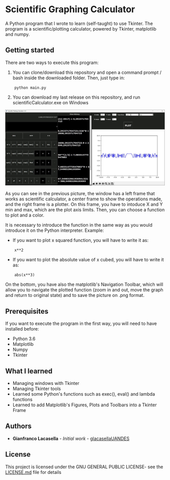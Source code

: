 # Scientific Graphing Calculator

A Python program that I wrote to learn (self-taught) to use Tkinter. The program is a scientific/plotting calculator, powered by
Tkinter, matplotlib and numpy.

## Getting started

There are two ways to execute this program:

1. You can clone/download this repository and open a command prompt / bash inside the downloaded folder. Then, just type in:
```
	python main.py
```

2. You can download my last release on this repository, and run scientificCalculator.exe on Windows

![Screenshot](/img/7.JPG)

As you can see in the previous picture, the window has a left frame that works as scientific calculator, a center frame to show
the operations made, and the right frame is a plotter. On this frame, you have to intoduce X and Y min and max, which are the plot axis limits. Then, you can choose a function to plot and a color. 

It is necessary to introduce the function in the same way as you would introduce it on the Python interpreter.
Example:

* If you want to plot x squared function, you will have to write it as:
```
	x**2
```

* If you want to plot the absolute value of x cubed, you will have to write it as:
```
	abs(x**3)
```

On the bottom, you have also the matplotlib's Navigation Toolbar, which will allow you to navigate the plotted function (zoom in and out, move the graph and return to original state) and to save the picture on .png format.

## Prerequisites

If you want to execute the program in the first way, you will need to have installed before:
* Python 3.6
* Matplotlib
* Numpy
* Tkinter

## What I learned

* Managing windows with Tkinter
* Managing Tkinter tools
* Learned some Python's functions such as exec(), eval() and lambda functions
* Learned to add Matplotlib's Figures, Plots and Toolbars into a Tkinter Frame

## Authors

* **Gianfranco Lacasella** - *Initial work* - [glacasellaUANDES](https://github.com/glacasellaUANDES)

## License

This project is licensed under the GNU GENERAL PUBLIC LICENSE- see the [LICENSE.md](LICENSE.md) file for details